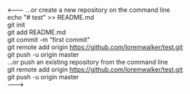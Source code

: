 ### 



<---
…or create a new repository on the command line  
echo "# test" >> README.md  
git init  
git add README.md   
git commit -m "first commit"  
git remote add origin https://github.com/loremwalker/test.git  
git push -u origin master  
…or push an existing repository from the command line  
git remote add origin https://github.com/loremwalker/test.git  
git push -u origin master  
--->
